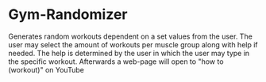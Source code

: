 # Gym-Randomizer
Generates random workouts dependent on a set values from the user. The user may select the amount of workouts per muscle group along with help if needed. The help is determined by the user in which the user may type in the specific workout. Afterwards a web-page will open to "how to (workout)" on YouTube
